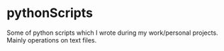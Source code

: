 # pythonScripts
Some of python scripts which I wrote during my work/personal projects. Mainly operations on text files.
